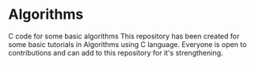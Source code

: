 # Algorithms
C code for some basic algorithms
This repository has been created for some basic tutorials in Algorithms using C language.
Everyone is open to contributions and can add to this repository for it's strengthening.
